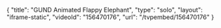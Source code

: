 {
    "title": "GUND Animated Flappy Elephant",
    "type": "solo",
    "layout": "iframe-static",
    "videoId": "156470176",
    "url": "\/tvpembed\/156470176"
}